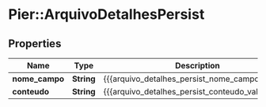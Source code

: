 # Pier::ArquivoDetalhesPersist

## Properties
Name | Type | Description | Notes
------------ | ------------- | ------------- | -------------
**nome_campo** | **String** | {{{arquivo_detalhes_persist_nome_campo_value}}} | 
**conteudo** | **String** | {{{arquivo_detalhes_persist_conteudo_value}}} | 



